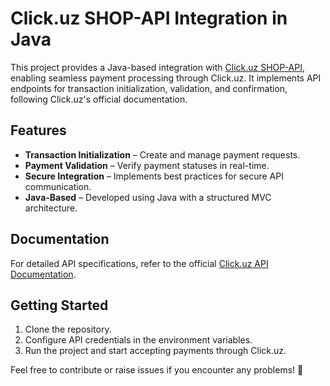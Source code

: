 # Click.uz SHOP-API Integration in Java  

This project provides a Java-based integration with [Click.uz SHOP-API](https://click.uz), enabling seamless payment processing through Click.uz. It implements API endpoints for transaction initialization, validation, and confirmation, following Click.uz's official documentation.  

## Features  
- **Transaction Initialization** – Create and manage payment requests.  
- **Payment Validation** – Verify payment statuses in real-time.  
- **Secure Integration** – Implements best practices for secure API communication.  
- **Java-Based** – Developed using Java with a structured MVC architecture.  

## Documentation  
For detailed API specifications, refer to the official [Click.uz API Documentation](https://docs.click.uz/en/click-api/).  

## Getting Started  
1. Clone the repository.  
2. Configure API credentials in the environment variables.  
3. Run the project and start accepting payments through Click.uz.  

Feel free to contribute or raise issues if you encounter any problems! 🚀  
